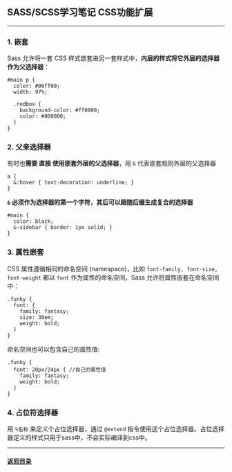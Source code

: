 ## SASS/SCSS学习笔记 CSS功能扩展

---

### 1. 嵌套

Sass 允许将一套 CSS 样式嵌套进另一套样式中，**内层的样式将它外层的选择器作为父选择器**：

```
#main p {
  color: #00ff00;
  width: 97%;

  .redbox {
    background-color: #ff0000;
    color: #000000;
  }
}
```

### 2. 父亲选择器

有时也**需要 直接 使用嵌套外层的父选择器**，用 `&` 代表嵌套规则外层的父选择器

```
a {
  &:hover { text-decoration: underline; }
}
```

**`&` 必须作为选择器的第一个字符，其后可以跟随后缀生成复合的选择器**

```
#main {
  color: black;
  &-sidebar { border: 1px solid; }
}
```

### 3. 属性嵌套

CSS 属性遵循相同的命名空间 (namespace)，比如 `font-family, font-size, font-weight` 都以 `font` 作为属性的命名空间，Sass 允许将属性嵌套在命名空间中：

```
.funky {
  font: {
    family: fantasy;
    size: 30em;
    weight: bold;
  }
}
```

命名空间也可以包含自己的属性值:

```
.funky {
  font: 20px/24px { //自己的属性值
    family: fantasy;
    weight: bold;
  }
}
```

### 4. 占位符选择器

用 `%名称` 来定义个占位选择器，通过 `@extend` 指令使用这个占位选择器。占位选择器定义的样式只用于sass中，不会实际编译到css中。





---

#### [返回目录](./)